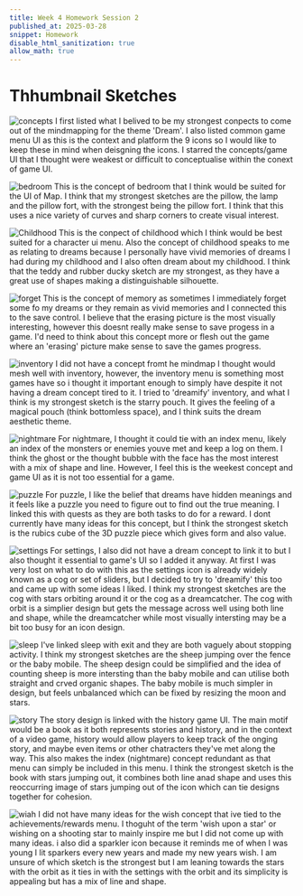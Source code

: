 ```yaml
---
title: Week 4 Homework Session 2
published_at: 2025-03-28
snippet: Homework
disable_html_sanitization: true
allow_math: true
---
```

# Thhumbnail Sketches
![concepts](Thumbnailing_concepts.png)
I first listed what I belived to be my strongest conpects to come out of the mindmapping for the theme 'Dream'. I also listed common game menu UI as this is the context and platform the 9 icons so I would like to keep these in mind when deisgning the icons. I starred the concepts/game UI that I thought were weakest or difficult to conceptualise within the conext of game UI.

![bedroom](Thumbnailing_bedroom.png)
This is the concept of bedroom that I think would be suited for the UI of Map. I think that my strongest sketches are the pillow, the lamp and the pillow fort, with the strongest being the pillow fort. I think that this uses a nice variety of curves and sharp corners to create visual interest.

![Childhood](Thumbnailing_childhood.png)
This is the conpect of childhood which I think would be best suited for a character ui menu. Also the concept of childhood speaks to me as relating to dreams because I personally have vivid memories of dreams I had during my childhood and I also often dream about my childhood. I think that the teddy and rubber ducky sketch are my strongest, as they have a great use of shapes making a distinguishable silhouette.

![forget](Thumbnailing_forget.png)
This is the concept of memory as sometimes I immediately forget some fo my dreams or they remain as vivid memories and I connected this to the save control. I believe that the erasing picture is the most visually interesting, however this doesnt really make sense to save progess in a game. I'd need to think about this concept more or flesh out the game where an 'erasing' picture make sense to save the games progress.

![inventory](Thumbnailing_Inventory.png)
I did not have a concept fromt he mindmap I thought would mesh well with inventory, however, the inventory menu is something most games have so i thought it important enough to simply have despite it not having a dream concept tired to it. I tried to 'dreamify' inventory, and what I think is my strongest sketch is the starry pouch. It gives the feeling of a magical pouch (think bottomless space), and I think suits the dream aesthetic theme.

![nightmare](Thumbnailing_nightmare.png)
For nightmare, I thought it could tie with an index menu, likely an index of the monsters or enemies youve met and keep a log on them. I think the ghost or the thought bubble with the face has the most interest with a mix of shape and line. However, I feel this is the weekest concept and game UI as it is not too essential for a game.

![puzzle](Thumbnailing_puzzle.png)
For puzzle, I like the belief that dreams have hidden meanings and it feels like a puzzle you need to figure out to find out the true meaning. I linked this with quests as they are both tasks to do for a reward. I dont currently have many ideas for this concept, but I think the strongest sketch is the rubics cube of the 3D puzzle piece which gives form and also value.

![settings](Thumbnailing_settings.png)
For settings, I also did not have a dream concept to link it to but I also thought it essential to game's UI so I added it anyway. At first I was very lost on what to do with this as the settings icon is already widely known as a cog or set of sliders, but I decided to try to 'dreamify' this too and came up with some ideas I liked. I think my strongest sketches are the cog with stars orbiting around it or the cog as a dreamcatcher. The cog with orbit is a simplier design but gets the message across well using both line and shape, while the dreamcatcher while most visually intersting may be a bit too busy for an icon design.

![sleep](Thumbnailing_sleep.png)
I've linked sleep with exit and they are both vaguely about stopping activity. I think my strongest sketches are the sheep jumping over the fence or the baby mobile. The sheep design could be simplified and the idea of counting sheep is more intersting than the baby mobile and can utilise both straight and crved organic shapes. The baby mobile is much simpler in design, but feels unbalanced which can be fixed by resizing the moon and stars.

![story](Thumbnailing_story.png)
The story design is linked with the history game UI. The main motif would be a book as it both represents stories and history, and in the context of a video game, history would allow players to keep track of the onging story, and maybe even items or other chatracters they've met along the way. This also makes the index (nightmare) concept redundant as that menu can simply be included in this menu. I think the strongest sketch is the book with stars jumping out, it combines both line anad shape and uses this reoccurring image of stars jumping out of the icon which can tie designs together for cohesion.

![wiah](Thumbnailing_wish.png)
I did not have many ideas for the wish concept that ive tied to the achievements/rewards menu. I thoguht of the term 'wish upon a star' or wishing on a shooting star to mainly inspire me but I did not come up with many ideas. i also did a sparkler icon because it reminds me of when I was young I lit sparkers every new years and made my new years wish. I am unsure of which sketch is the strongest but I am leaning towards the stars with the orbit as it ties in with the settings with the orbit and its simplicity is appealing but has a mix of line and shape.

